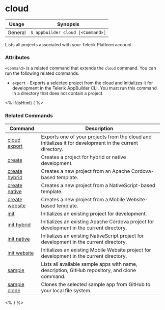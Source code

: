 cloud
==========

Usage | Synopsis
------|-------
General | `$ appbuilder cloud [<Command>]`    

Lists all projects associated with your Telerik Platform account.

### Attributes

`<Command>` is a related command that extends the `cloud` command. You can run the following related commands.
* `export` - Exports a selected project from the cloud and initializes it for development in the Telerik AppBuilder CLI. You must run this command in a directory that does not contain a project.

<% if(isHtml) { %> 
### Related Commands

Command | Description
----------|----------
[cloud export](cloud-export.html) | Exports one of your projects from the cloud and initializes it for development in the current directory.
[create](create.html) | Creates a project for hybrid or native development.
[create hybrid](create-hybrid.html) | Creates a new project from an Apache Cordova-based template.
[create native](create-native.html) | Creates a new project from a NativeScript-based template.
[create website](create-website.html) | Creates a new project from a Mobile Website-based template.
[init](init.html) | Initializes an existing project for development.
[init hybrid](init-hybrid.html) | Initializes an existing Apache Cordova project for development in the current directory.
[init native](init-native.html) | Initializes an existing NativeScript project for development in the current directory.
[init website](init-website.html) | Initializes an existing Mobile Website project for development in the current directory.
[sample](sample.html) | Lists all available sample apps with name, description, GitHub repository, and clone command.
[sample clone](sample-clone.html) | Clones the selected sample app from GitHub to your local file system.
<% } %>